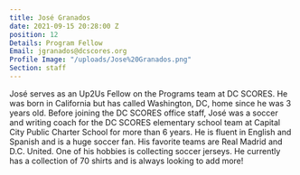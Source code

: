 ```yaml
---
title: José Granados
date: 2021-09-15 20:28:00 Z
position: 12
Details: Program Fellow
Email: jgranados@dcscores.org
Profile Image: "/uploads/Jose%20Granados.png"
Section: staff
---
```


José serves as an Up2Us Fellow on the Programs team at DC SCORES. He was born in California but has called Washington, DC, home since he was 3 years old. Before joining the DC SCORES office staff, José was a soccer and writing coach for the DC SCORES elementary school team at Capital City Public Charter School for more than 6 years. He is fluent in English and Spanish and is a huge soccer fan. His favorite teams are Real Madrid and D.C. United. One of his hobbies is collecting soccer jerseys. He currently has a collection of 70 shirts and is always looking to add more!